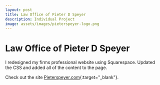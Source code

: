 ```yaml
---
layout: post
title: Law Office of Pieter D Speyer
description: Individual Project
image: assets/images/pieterspeyer-logo.png
---
```


# Law Office of Pieter D Speyer
I redesigned my firms professional website using Squarespace. Updated the CSS and added all of the content to the page.


Check out the site [Pieterspeyer.com][pieterspeyer]{:target="_blank"}.

[pieterspeyer]: https://www.pieterspeyer.com/		
